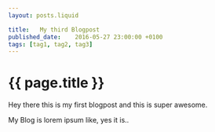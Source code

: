 ```yaml
---
layout: posts.liquid

title:   My third Blogpost
published_date:    2016-05-27 23:00:00 +0100
tags: [tag1, tag2, tag3]
---
```

# {{ page.title }}

Hey there this is my first blogpost and this is super awesome.

My Blog is lorem ipsum like, yes it is..
